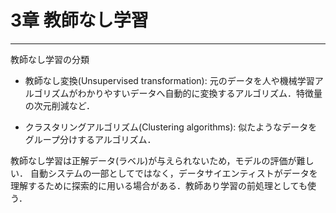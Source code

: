 # 3章 教師なし学習

------------------------------------------------------------------------------

教師なし学習の分類

+ 教師なし変換(Unsupervised transformation): 元のデータを人や機械学習アルゴリズムがわかりやすいデータへ自動的に変換するアルゴリズム．特徴量の次元削減など．

+ クラスタリングアルゴリズム(Clustering algorithms): 似たようなデータをグループ分けするアルゴリズム．

教師なし学習は正解データ(ラベル)が与えられないため，モデルの評価が難しい．
自動システムの一部としてではなく，データサイエンティストがデータを理解するために探索的に用いる場合がある．教師あり学習の前処理としても使う．


